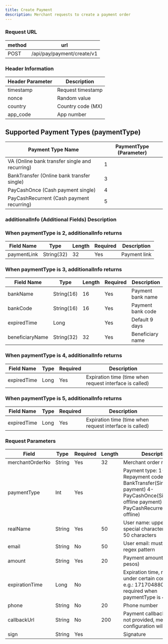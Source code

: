 ```yaml
---
title: Create Payment
description: Merchant requests to create a payment order
---
```


### Request URL

| method | url                        |
| ------ | -------------------------- |
| POST   | /api/pay/payment/create/v1 |

### Header Information

| Header Parameter | Description       |
| ---------------- | ----------------- |
| timestamp        | Request timestamp |
| nonce            | Random value      |
| country          | Country code (MX) |
| app_code         | App number        |

## Supported Payment Types (paymentType)

| Payment Type Name                              | PaymentType (Parameter) |
| ---------------------------------------------- | ----------------------- |
| VA (Online bank transfer single and recurring) | 1                       |
| BankTransfer (Online bank transfer single)     | 3                       |
| PayCashOnce (Cash payment single)              | 4                       |
| PayCashRecurrent (Cash payment recurring)      | 5                       |

### additionalInfo (Additional Fields) Description

### When paymentType is 2, additionalInfo returns

| Field Name  | Type       | Length | Required | Description  |
| ----------- | ---------- | ------ | -------- | ------------ |
| paymentLink | String(32) | 32     | Yes      | Payment link |

### When paymentType is 3, additionalInfo returns

| Field Name      | Type       | Length | Required | Description       |
| --------------- | ---------- | ------ | -------- | ----------------- |
| bankName        | String(16) | 16     | Yes      | Payment bank name |
| bankCode        | String(16) | 16     | Yes      | Payment bank code |
| expiredTime     | Long       |        | Yes      | Default 9 days    |
| beneficiaryName | String(32) | 32     | Yes      | Beneficiary name  |

### When paymentType is 4, additionalInfo returns

| Field Name  | Type | Required | Description                                             |
| ----------- | ---- | -------- | ------------------------------------------------------- |
| expiredTime | Long | Yes      | Expiration time (time when request interface is called) |

### When paymentType is 5, additionalInfo returns

| Field Name  | Type | Required | Description                                             |
| ----------- | ---- | -------- | ------------------------------------------------------- |
| expiredTime | Long | Yes      | Expiration time (time when request interface is called) |

### Request Parameters

| Field           | Type   | Required | Length | Description                                                                                                                                     |
| --------------- | ------ | -------- | ------ | ----------------------------------------------------------------------------------------------------------------------------------------------- |
| merchantOrderNo | String | Yes      | 32     | Merchant order number                                                                                                                           |
| paymentType     | Int    | Yes      |        | Payment type: 1-Repayment code 3-BankTransfer(Single online payment) 4-PayCashOnce(Single offline payment) 5-PayCashRecurrent(Multiple offline) |
| realName        | String | Yes      | 50     | User name: uppercase, no special characters, within 50 characters                                                                               |
| email           | String | No       | 50     | User email: must match regex pattern                                                                                                            |
| amount          | String | Yes      | 20     | Payment amount (in pesos)                                                                                                                       |
| expirationTime  | Long   | No       |        | Expiration time, required under certain conditions, e.g.: 1717048800000, required when paymentType is 4 or 5                                    |
| phone           | String | No       | 20     | Phone number                                                                                                                                    |
| callbackUrl     | String | No       | 200    | Payment callback URL, if not provided, merchant configuration will be used                                                                      |
| sign            | String | Yes      |        | Signature                                                                                                                                       |
